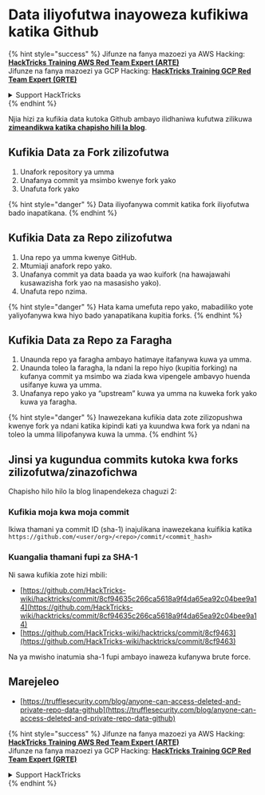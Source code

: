 # Data iliyofutwa inayoweza kufikiwa katika Github

{% hint style="success" %}
Jifunze na fanya mazoezi ya AWS Hacking:<img src="../../.gitbook/assets/image (1) (1) (1) (1).png" alt="" data-size="line">[**HackTricks Training AWS Red Team Expert (ARTE)**](https://training.hacktricks.xyz/courses/arte)<img src="../../.gitbook/assets/image (1) (1) (1) (1).png" alt="" data-size="line">\
Jifunze na fanya mazoezi ya GCP Hacking: <img src="../../.gitbook/assets/image (2) (1).png" alt="" data-size="line">[**HackTricks Training GCP Red Team Expert (GRTE)**<img src="../../.gitbook/assets/image (2) (1).png" alt="" data-size="line">](https://training.hacktricks.xyz/courses/grte)

<details>

<summary>Support HackTricks</summary>

* Angalia [**mpango wa usajili**](https://github.com/sponsors/carlospolop)!
* **Jiunge na** 💬 [**kikundi cha Discord**](https://discord.gg/hRep4RUj7f) au [**kikundi cha telegram**](https://t.me/peass) au **tufuatilie** kwenye **Twitter** 🐦 [**@hacktricks\_live**](https://twitter.com/hacktricks_live)**.**
* **Shiriki mbinu za hacking kwa kuwasilisha PRs kwa** [**HackTricks**](https://github.com/carlospolop/hacktricks) na [**HackTricks Cloud**](https://github.com/carlospolop/hacktricks-cloud) github repos.

</details>
{% endhint %}

Njia hizi za kufikia data kutoka Github ambayo ilidhaniwa kufutwa zilikuwa [**zimeandikwa katika chapisho hili la blog**](https://trufflesecurity.com/blog/anyone-can-access-deleted-and-private-repo-data-github).

## Kufikia Data za Fork zilizofutwa

1. Unafork repository ya umma
2. Unafanya commit ya msimbo kwenye fork yako
3. Unafuta fork yako

{% hint style="danger" %}
Data iliyofanywa commit katika fork iliyofutwa bado inapatikana.
{% endhint %}

## Kufikia Data za Repo zilizofutwa

1. Una repo ya umma kwenye GitHub.
2. Mtumiaji anafork repo yako.
3. Unafanya commit ya data baada ya wao kuifork (na hawajawahi kusawazisha fork yao na masasisho yako).
4. Unafuta repo nzima.

{% hint style="danger" %}
Hata kama umefuta repo yako, mabadiliko yote yaliyofanywa kwa hiyo bado yanapatikana kupitia forks.
{% endhint %}

## Kufikia Data za Repo za Faragha

1. Unaunda repo ya faragha ambayo hatimaye itafanywa kuwa ya umma.
2. Unaunda toleo la faragha, la ndani la repo hiyo (kupitia forking) na kufanya commit ya msimbo wa ziada kwa vipengele ambavyo huenda usifanye kuwa ya umma.
3. Unafanya repo yako ya “upstream” kuwa ya umma na kuweka fork yako kuwa ya faragha.

{% hint style="danger" %}
Inawezekana kufikia data zote zilizopushwa kwenye fork ya ndani katika kipindi kati ya kuundwa kwa fork ya ndani na toleo la umma lilipofanywa kuwa la umma.
{% endhint %}

## Jinsi ya kugundua commits kutoka kwa forks zilizofutwa/zinazofichwa

Chapisho hilo hilo la blog linapendekeza chaguzi 2:

### Kufikia moja kwa moja commit

Ikiwa thamani ya commit ID (sha-1) inajulikana inawezekana kuifikia katika `https://github.com/<user/org>/<repo>/commit/<commit_hash>`

### Kuangalia thamani fupi za SHA-1

Ni sawa kufikia zote hizi mbili:

* [https://github.com/HackTricks-wiki/hacktricks/commit/8cf94635c266ca5618a9f4da65ea92c04bee9a14](https://github.com/HackTricks-wiki/hacktricks/commit/8cf94635c266ca5618a9f4da65ea92c04bee9a14)
* [https://github.com/HackTricks-wiki/hacktricks/commit/8cf9463](https://github.com/HackTricks-wiki/hacktricks/commit/8cf9463)

Na ya mwisho inatumia sha-1 fupi ambayo inaweza kufanywa brute force.

## Marejeleo

* [https://trufflesecurity.com/blog/anyone-can-access-deleted-and-private-repo-data-github](https://trufflesecurity.com/blog/anyone-can-access-deleted-and-private-repo-data-github)

{% hint style="success" %}
Jifunze na fanya mazoezi ya AWS Hacking:<img src="../../.gitbook/assets/image (1) (1) (1) (1).png" alt="" data-size="line">[**HackTricks Training AWS Red Team Expert (ARTE)**](https://training.hacktricks.xyz/courses/arte)<img src="../../.gitbook/assets/image (1) (1) (1) (1).png" alt="" data-size="line">\
Jifunze na fanya mazoezi ya GCP Hacking: <img src="../../.gitbook/assets/image (2) (1).png" alt="" data-size="line">[**HackTricks Training GCP Red Team Expert (GRTE)**<img src="../../.gitbook/assets/image (2) (1).png" alt="" data-size="line">](https://training.hacktricks.xyz/courses/grte)

<details>

<summary>Support HackTricks</summary>

* Angalia [**mpango wa usajili**](https://github.com/sponsors/carlospolop)!
* **Jiunge na** 💬 [**kikundi cha Discord**](https://discord.gg/hRep4RUj7f) au [**kikundi cha telegram**](https://t.me/peass) au **tufuatilie** kwenye **Twitter** 🐦 [**@hacktricks\_live**](https://twitter.com/hacktricks_live)**.**
* **Shiriki mbinu za hacking kwa kuwasilisha PRs kwa** [**HackTricks**](https://github.com/carlospolop/hacktricks) na [**HackTricks Cloud**](https://github.com/carlospolop/hacktricks-cloud) github repos.

</details>
{% endhint %}

